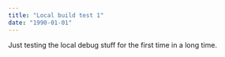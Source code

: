 ```yaml
---
title: "Local build test 1"
date: "1990-01-01"
---
```


<div class="content">
<p>Just testing the local debug stuff for the first time in a long time.</p>
</div>
